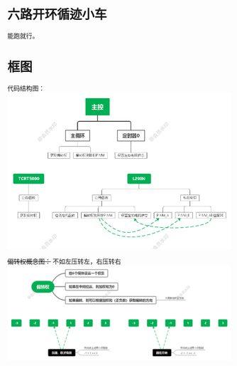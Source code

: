 # 六路开环循迹小车

能跑就行。

# 框图

代码结构图：
![框图.png](./Example/框图(WPS).png)

~~偏转权概念图：~~
不如左压转左，右压转右
![偏转权.png](./Example/偏转权(WPS).png)